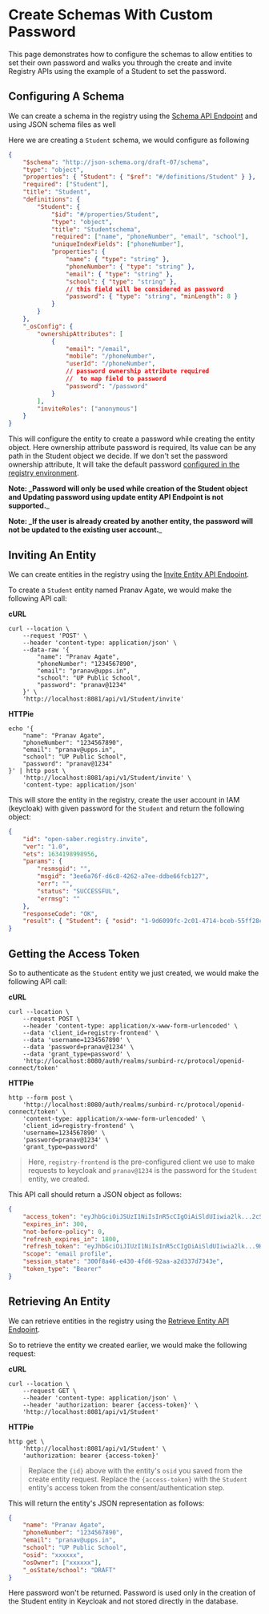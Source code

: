 # Create Schemas With Custom Password

This page demonstrates how to configure the schemas to allow entities to set their own password and walks you through the create and invite Registry APIs using the example of a Student to set the password.

## Configuring A Schema

We can create a schema in the registry using the [Schema API Endpoint](../api-reference/schema/create-schema.md) and using JSON schema files as well

Here we are creating a `Student` schema, we would configure as following

```json
{
	"$schema": "http://json-schema.org/draft-07/schema",
	"type": "object",
	"properties": { "Student": { "$ref": "#/definitions/Student" } },
	"required": ["Student"],
	"title": "Student",
	"definitions": {
		"Student": {
			"$id": "#/properties/Student",
			"type": "object",
			"title": "Studentschema",
			"required": ["name", "phoneNumber", "email", "school"],
			"uniqueIndexFields": ["phoneNumber"],
			"properties": {
				"name": { "type": "string" },
				"phoneNumber": { "type": "string" },
				"email": { "type": "string" },
				"school": { "type": "string" },
				// this field will be considered as password
				"password": { "type": "string", "minLength": 8 }
			}
		}
	},
	"_osConfig": {
		"ownershipAttributes": [
			{
				"email": "/email",
				"mobile": "/phoneNumber",
				"userId": "/phoneNumber",
				// password ownership attribute required
				//  to map field to password
				"password": "/password"
			}
		],
		"inviteRoles": ["anonymous"]
	}
}

```

This will configure the entity to create a password while creating the entity object. Here ownership attribute password is required, Its value can be any path in the Student object we decide. If we don't set the password ownership attribute, It will take the default password [configured in the registry environment](configuration.md).

**Note: \_Password will only be used while creation of the Student object and Updating password using update entity API Endpoint is not supported.**\_

**Note: \_If the user is already created by another entity, the password will not be updated to the existing user account.**\_

## Inviting An Entity

We can create entities in the registry using the [Invite Entity API Endpoint](../developer-documentation/broken-reference/).

To create a `Student` entity named Pranav Agate, we would make the following API call:

**cURL**

```
curl --location \
	--request 'POST' \
	--header 'content-type: application/json' \
	--data-raw '{
		"name": "Pranav Agate",
		"phoneNumber": "1234567890",
		"email": "pranav@upps.in",
		"school": "UP Public School",
		"password": "pranav@1234"
	}' \
	'http://localhost:8081/api/v1/Student/invite'
```

**HTTPie**

```
echo '{
	"name": "Pranav Agate",
	"phoneNumber": "1234567890",
	"email": "pranav@upps.in",
	"school": "UP Public School",
	"password": "pranav@1234"
}' | http post \
	'http://localhost:8081/api/v1/Student/invite' \
	'content-type: application/json'
```

This will store the entity in the registry, create the user account in IAM (keycloak) with given password for the `Student` and return the following object:

```json
{
	"id": "open-saber.registry.invite",
	"ver": "1.0",
	"ets": 1634198998956,
	"params": {
		"resmsgid": "",
		"msgid": "3ee6a76f-d6c8-4262-a7ee-ddbe66fcb127",
		"err": "",
		"status": "SUCCESSFUL",
		"errmsg": ""
	},
	"responseCode": "OK",
	"result": { "Student": { "osid": "1-9d6099fc-2c01-4714-bceb-55ff28c482f9" } }
}
```

## **Getting the Access Token**

So to authenticate as the `Student` entity we just created, we would make the following API call:

**cURL**

```
curl --location \
	--request POST \
	--header 'content-type: application/x-www-form-urlencoded' \
	--data 'client_id=registry-frontend' \
	--data 'username=1234567890' \
	--data 'password=pranav@1234' \
	--data 'grant_type=password' \
	'http://localhost:8080/auth/realms/sunbird-rc/protocol/openid-connect/token'
```

**HTTPie**

```
http --form post \
	'http://localhost:8080/auth/realms/sunbird-rc/protocol/openid-connect/token' \
	'content-type: application/x-www-form-urlencoded' \
	'client_id=registry-frontend' \
	'username=1234567890' \
	'password=pranav@1234' \
	'grant_type=password'
```

> Here, `registry-frontend` is the pre-configured client we use to make requests to keycloak and `pranav@1234` is the password for the `Student` entity, we created.

This API call should return a JSON object as follows:

```json
{
	"access_token": "eyJhbGciOiJSUzI1NiIsInR5cCIgOiAiSldUIiwia2lk...2cSSaBKuB58I2OYDGw",
	"expires_in": 300,
	"not-before-policy": 0,
	"refresh_expires_in": 1800,
	"refresh_token": "eyJhbGciOiJIUzI1NiIsInR5cCIgOiAiSldUIiwia2lk...9HulwVv12bBDUdU_nidZXo",
	"scope": "email profile",
	"session_state": "300f8a46-e430-4fd6-92aa-a2d337d7343e",
	"token_type": "Bearer"
}
```

## Retrieving An Entity

We can retrieve entities in the registry using the [Retrieve Entity API Endpoint](../developer-documentation/broken-reference/).

So to retrieve the entity we created earlier, we would make the following request:

**cURL**

```
curl --location \
	--request GET \
	--header 'content-type: application/json' \
	--header 'authorization: bearer {access-token}' \
	'http://localhost:8081/api/v1/Student'
```

**HTTPie**

```
http get \
	'http://localhost:8081/api/v1/Student' \
	'authorization: bearer {access-token}'
```

> Replace the `{id}` above with the entity's `osid` you saved from the create entity request. Replace the `{access-token}` with the `Student` entity's access token from the consent/authentication step.

This will return the entity's JSON representation as follows:

```json
{
	"name": "Pranav Agate",
	"phoneNumber": "1234567890",
	"email": "pranav@upps.in",
	"school": "UP Public School",
	"osid": "xxxxxx",
	"osOwner": ["xxxxxx"],
	"_osState/school": "DRAFT"
}
```

Here password won't be returned. Password is used only in the creation of the Student entity in Keycloak and not stored directly in the database.
